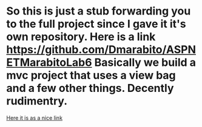 # So this is just a stub forwarding you to the full project since I gave it it's own repository. Here is a link https://github.com/Dmarabito/ASPNETMarabitoLab6 Basically we build a mvc project that uses a view bag and a few other things. Decently rudimentry.
<a href="https://github.com/Dmarabito/ASPNETMarabitoLab6">Here it is as a nice link</a>

